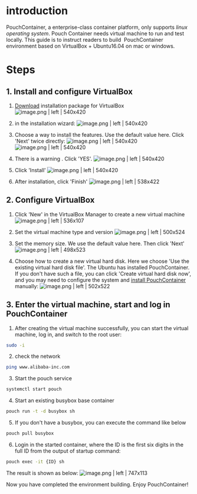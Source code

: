 # introduction
PouchContainer, a enterprise-class container platform, only supports *linux operating system*. Pouch Container needs virtual machine to run and test locally. This guide is to instruct readers to build  PouchContainer environment based on VirtualBox + Ubuntu16.04 on mac or windows.
# Steps
## 1. Install and configure VirtualBox
1. [Download](https://www.virtualbox.org/) installation package for VirtualBox
![image.png | left | 540x420](https://cdn.nlark.com/lark/0/2018/png/121971/1532348887868-0915ef45-e8e0-4fca-9c7a-2d2118ef2434.png "")

2. in the installation wizard:</span>
![image.png | left | 540x420](https://cdn.nlark.com/lark/0/2018/png/121971/1532349130108-3b9c506d-f652-4add-9914-8c8ea7e926ec.png "")


3. Choose a way to install the features. Use the default value here. Click 'Next' twice directly:
![image.png | left | 540x420](https://cdn.nlark.com/lark/0/2018/png/121971/1532349296176-4b100caa-b402-4f21-aecc-8aff21a4f427.png "")
![image.png | left | 540x420](https://cdn.nlark.com/lark/0/2018/png/121971/1532349417293-6afb7e2b-713f-45ae-bbca-0258af8cc2c9.png "")


4. There is a warning . Click 'YES'.
![image.png | left | 540x420](https://cdn.nlark.com/lark/0/2018/png/121971/1532349540089-9040e338-406e-401c-8792-5963b557b688.png "")


5. Click 'Install'
![image.png | left | 540x420](https://cdn.nlark.com/lark/0/2018/png/121971/1532349617023-ccf1d26e-3aa5-431e-9764-21545b5359bc.png "")


6. After installation, click 'Finish'
![image.png | left | 538x422](https://cdn.nlark.com/lark/0/2018/png/121971/1532349733085-bcbf691a-a022-4eaa-96dd-a73c9f02a0b1.png "")


## 2. Configure VirtualBox
1. Click 'New' in the VirtualBox Manager to create a new virtual machine
![image.png | left | 536x107](https://cdn.nlark.com/lark/0/2018/png/121971/1532350044579-5118ca49-cc95-4d35-b97f-37064c7b2898.png "")


2. Set the virtual machine type and version
![image.png | left | 500x524](https://cdn.nlark.com/lark/0/2018/png/121971/1532350116607-08386785-f566-47de-a9da-636ad733c2d0.png "")


3. Set the memory size. We use the default value here. Then click 'Next'
![image.png | left | 498x523](https://cdn.nlark.com/lark/0/2018/png/121971/1532350251616-d563bc78-41ae-4dec-a55a-861134fd6a31.png "")


3. Choose how to create a new virtual hard disk. Here we choose 'Use the existing virtual hard disk file'. The Ubuntu has installed PouchContainer. If you don't have such a file, you can click 'Create virtual hard disk now', and you may need to configure the system and [install PouchContainer](https://github.com/alibaba/pouch/blob/master/INSTALLATION.md) manually:
![image.png | left | 502x522](https://cdn.nlark.com/lark/0/2018/png/121971/1532350669919-c7f99d3a-fb3e-4a69-a792-4f16c3657e4c.png "")


## 3. Enter the virtual machine, start and log in PouchContainer
1. After creating the virtual machine successfully, you can start the virtual machine, log in, and switch to the root user:</span></span>
```bash
sudo -i
```
2. check the network
```bash
ping www.alibaba-inc.com
```
3. Start the pouch service
```bash
systemctl start pouch
```
4. Start an existing busybox base container
```bash
pouch run -t -d busybox sh
```
5. If you don't have a busybox, you can execute the command like below
```bash
pouch pull busybox
```
6. Login in the started container, where the ID is the first six digits in the full ID from the output of startup command:
```bash
pouch exec -it {ID} sh
```

The result is shown as below:
![image.png | left | 747x113](https://cdn.nlark.com/lark/0/2018/png/121971/1532352167171-3167c9b6-9b49-4698-b056-e26073e64312.png "")

Now you have completed the environment building. Enjoy PouchContainer!

